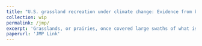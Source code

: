 ```yaml
---
title: "U.S. grassland recreation under climate change: Evidence from big data and weather (Job Market Paper)" 
collection: wip
permalink: /jmp/
excerpt: 'Grasslands, or prairies, once covered large swaths of what is now the Midwestern and Western United States. Conversion for agriculture and development has eliminated much of the native grasslands in these regions (Samson et al. 1998). What remains offers a variety of ecosystem services including recreational opportunities (Zhao et al. 2020). Grassland recreation may be particularly susceptible to the impacts of extreme heat from climate change because these sites often do not offer natural opportunities for adaptation found in similar outdoor recreation sites (e.g., shade in forests). I use mobility data to estimate a structural model of the causal relationship between short-run weather shocks and demand for recreation at 16 nationally notable grasslands. The mobility data are estimates of the number of day trips from households in nearby U.S. census block groups to each grassland for the months January 2019-April 2022. The structural model is a repeated discrete choice random utility maximization model. I specify utility for a visit to each grassland in each month as a function of a set of average daily temperature, daily precipitation, average daily wind speed, and daily snowfall bins. Using grassland, month-of-year, and hunting season fixed effects, I identify the relationship between short-run deviations from typical weather and demand for grassland recreation. Willingness to pay (WTP) per household for a grassland day trip is about \$54 on average. For reference, WTP for a day trip to a national forest in the Southern U.S. is about $130 (Sardana et al. 2016) and for a coastal fishing day trip in the Eastern U.S. is about $30 (Dundas and von Haefen 2020). I find that an additional day of extremely hot temperatures in a month would decrease average WTP for a grassland visit by about $0.60, which is comparable to estimates for coastal fishing (Dundas and von Haefen 2020). Snowfall is also a significant determinant of grassland recreation demand and responses to it and temperature differ across climates. I am incorporating climate change projections into my analysis to estimate its demand and welfare effects.'
paperurl: 'JMP Link'
---
```

